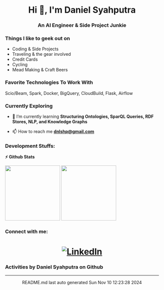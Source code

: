 <h1 align="center">Hi 👋, I'm Daniel Syahputra</h1>
<h3 align="center">An AI Engineer & Side Project Junkie</h3>

### Things I like to geek out on
 - Coding & Side Projects
 - Traveling & the gear involved
 - Credit Cards
 - Cycling
 - Mead Making & Craft Beers

### Favorite Technologies To Work With
Scio/Beam, Spark, Docker, BigQuery, CloudBuild, Flask, Airflow

### Currently Exploring
- 🌱 I’m currently learning **Structuring Ontologies, SparQL Queries, RDF Stores, NLP, and Knowledge Graphs**

- 📫 How to reach me **dnlshp@gmail.com**


### Development Stuffs:

<b>⚡ Github Stats</b>
<p float="left">
<img height="180em" src="https://github-readme-stats.vercel.app/api?username=danielsyahputra&show_icons=true&hide_border=true&&count_private=true&include_all_commits=true" /> 
<img height="180em" src="https://github-readme-stats.vercel.app/api/top-langs/?username=danielsyahputra&hide=javascript,css,scss,HTML,jupyter%20notebook&show_icons=true&hide_border=true&layout=compact&langs_count=8"/>
</p>

<h3 align="left">Connect with me:</h3>
<p align="left">
</p>

<h1 align="center">
<a href="https://www.linkedin.com/in/danielsyahputra" target="_blank"><img alt="LinkedIn" src="https://img.shields.io/badge/linkedin-%230077B5.svg?&style=for-the-badge&logo=linkedin&logoColor=white" /></a>
</h1>

### Activities by Daniel Syahputra on Github
<hr>
<div align="center">
README.md last auto generated Sun Nov 10 12:23:28 2024
<br>
</div>
